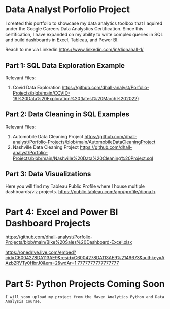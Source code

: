 # Data Analyst Porfolio Project

I created  this portfolio to showcase my data analytics toolbox that I aquired under the Google Careers Data Analystics Certification. Since this certification, I have expanded on my ability to write complex queries in SQL and build dashboards in Excel, Tableau, and Power BI. 

Reach to me via Linkedin https://www.linkedin.com/in/dionahall-1/


## **Part 1: SQL Data Exploration Example**

Relevant Files: 

1. Covid Data Exploration
https://github.com/dhall-analyst/Porfolio-Projects/blob/main/COVID-19%20Data%20Exploration%20(latest%20March%202022)


## **Part 2: Data Cleaning in SQL Examples**

Relevant Files: 

1. Automobile Data Cleaning Project
https://github.com/dhall-analyst/Porfolio-Projects/blob/main/AutomobileDataCleaningProject
3. Nashville Data Cleaning Project
https://github.com/dhall-analyst/Porfolio-Projects/blob/main/Nashville%20Data%20Cleaning%20Project.sql

    
## **Part 3: Data Visualizations**

Here you will find my Tableau Public Profile where I house multiple dashboards/viz projects. 
https://public.tableau.com/app/profile/diona.h.


# **Part 4: Excel and Power BI Dashboard Projects**
https://github.com/dhall-analyst/Porfolio-Projects/blob/main/Bike%20Sales%20Dashboard-Excel.xlsx

https://onedrive.live.com/embed?cid=C6004278DA113AE9&resid=C6004278DA113AE9%2149673&authkey=AAzb2RVTy0HbrJ0&em=2&wdAr=1.7777777777777777


# **Part 5: Python Projects Coming Soon**

    I will soon upload my project from the Maven Analytics Python and Data Analysis Course. 


